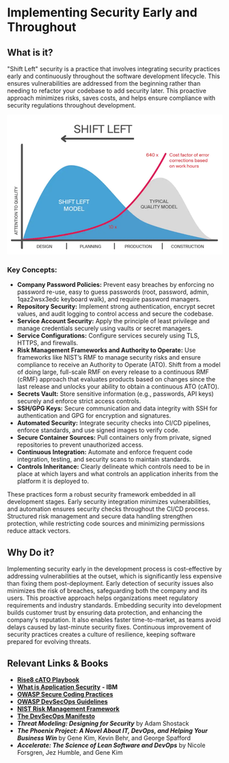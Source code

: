 # Implementing Security Early and Throughout

## What is it?

"Shift Left" security is a practice that involves integrating security practices early and continuously throughout the software development lifecycle. This ensures vulnerabilities are addressed from the beginning rather than needing to refactor your codebase to add security later. This proactive approach minimizes risks, saves costs, and helps ensure compliance with security regulations throughout development.

![Security Early and Throughout](../../assets/security-early-and-throughout.png)

### Key Concepts:

* **Company Password Policies:** Prevent easy breaches by enforcing no password re-use, easy to guess passwords (root, password, admin, 1qaz2wsx3edc keyboard walk), and require password managers.
* **Repository Security:** Implement strong authentication, encrypt secret values, and audit logging to control access and secure the codebase.
* **Service Account Security:** Apply the principle of least privilege and manage credentials securely using vaults or secret managers.
* **Service Configurations:** Configure services securely using TLS, HTTPS, and firewalls.
* **Risk Management Frameworks and Authority to Operate:** Use frameworks like NIST’s RMF to manage security risks and ensure compliance to receive an Authority to Operate (ATO). Shift from a model of doing large, full-scale RMF on every release to a continuous RMF (cRMF) approach that evaluates products based on changes since the last release and unlocks your ability to obtain a continuous ATO (cATO).
* **Secrets Vault:** Store sensitive information (e.g., passwords, API keys) securely and enforce strict access controls.
* **SSH/GPG Keys:** Secure communication and data integrity with SSH for authentication and GPG for encryption and signatures.
* **Automated Security:** Integrate security checks into CI/CD pipelines, enforce standards, and use signed images to verify code.
* **Secure Container Sources:** Pull containers only from private, signed repositories to prevent unauthorized access.
* **Continuous Integration:** Automate and enforce frequent code integration, testing, and security scans to maintain standards.
* **Controls Inheritance:** Clearly delineate which controls need to be in place at which layers and what controls an application inherits from the platform it is deployed to.

These practices form a robust security framework embedded in all development stages. Early security integration minimizes vulnerabilities, and automation ensures security checks throughout the CI/CD process. Structured risk management and secure data handling strengthen protection, while restricting code sources and minimizing permissions reduce attack vectors.

## Why Do it?

Implementing security early in the development process is cost-effective by addressing vulnerabilities at the outset, which is significantly less expensive than fixing them post-deployment. Early detection of security issues also minimizes the risk of breaches, safeguarding both the company and its users. This proactive approach helps organizations meet regulatory requirements and industry standards. Embedding security into development builds customer trust by ensuring data protection, and enhancing the company's reputation. It also enables faster time-to-market, as teams avoid delays caused by last-minute security fixes. Continuous improvement of security practices creates a culture of resilience, keeping software prepared for evolving threats.

## Relevant Links & Books

* [**Rise8 cATO Playbook**](https://playbook.rise8.us/)
* [**What is Application Security**](https://www.ibm.com/topics/application-security) **\- IBM**
* [**OWASP Secure Coding Practices**](https://owasp.org/www-project-secure-coding-practices-quick-reference-guide/)
* [**OWASP DevSecOps Guidelines**](https://owasp.org/www-project-devsecops-guideline/latest/00a-Overview)
* [**NIST Risk Management Framework**](https://csrc.nist.gov/projects/risk-management)
* [**The DevSecOps Manifesto**](http://www.devsecops.org/)
* ***Threat Modeling: Designing for Security*** by Adam Shostack
* ***The Phoenix Project: A Novel About IT, DevOps, and Helping Your Business Win*** by Gene Kim, Kevin Behr, and George Spafford
* ***Accelerate: The Science of Lean Software and DevOps*** by Nicole Forsgren, Jez Humble, and Gene Kim
